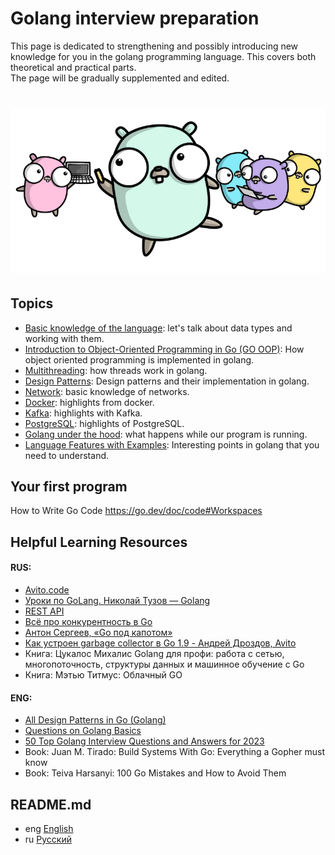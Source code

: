 # Golang interview preparation

This page is dedicated to strengthening and possibly
introducing new knowledge for you in the golang programming language.
This covers both theoretical and practical parts.  
The page will be gradually supplemented and edited.

<h1 align="center"><img class="goldT" src="img/pre_gophers.png" ></h1>

## Topics

- [Basic knowledge of the language](https://github.com/lumorow/golang-interview-preparation/tree/main/Basic): let's talk about data types and working with them.
- [Introduction to Object-Oriented Programming in Go (GO OOP)](https://github.com/lumorow/golang-interview-preparation/tree/main/OOP): How object oriented programming is implemented in golang.
- [Multithreading](https://github.com/lumorow/golang-interview-preparation/tree/main/Multithreading): how threads work in golang.
- [Design Patterns](https://github.com/lumorow/golang-interview-preparation/tree/main/Patterns): Design patterns and their implementation in golang.
- [Network](https://github.com/lumorow/golang-interview-preparation/tree/main/Networking): basic knowledge of networks.
- [Docker](https://github.com/lumorow/golang-interview-preparation/tree/main/Docker): highlights from docker.
- [Kafka](https://github.com/lumorow/golang-interview-preparation/tree/main/Kafka): highlights with Kafka.
- [PostgreSQL](https://github.com/lumorow/golang-interview-preparation/tree/main/PostgreSQL): highlights of PostgreSQL.
- [Golang under the hood](https://github.com/lumorow/golang-interview-preparation/tree/main/UnderHood): what happens while our program is running.
- [Language Features with Examples](https://github.com/lumorow/golang-interview-preparation/tree/main/Practical): Interesting points in golang that you need to understand.


## Your first program

How to Write Go Code https://go.dev/doc/code#Workspaces

## Helpful Learning Resources

#### RUS:
- [Avito.code](https://www.youtube.com/playlist?list=PLknJ4Vr6efQFHIBKN_igl7Zl6nMbcjrsd)
- [Уроки по GoLang. Николай Тузов — Golang](https://www.youtube.com/playlist?list=PLFAQFisfyqlXt2kAMc1L2NC9NgHPSQgvQ)
- [REST API](https://www.youtube.com/playlist?list=PLbTTxxr-hMmyFAvyn7DeOgNRN8BQdjFm8)
- [Всё про конкурентность в Go](https://www.youtube.com/watch?v=mvUiw9ilqn8)
- [Антон Сергеев, «Go под капотом»](https://www.youtube.com/watch?v=rloqQY9CT8I&t=7s)
- [Как устроен garbage collector в Go 1.9 - Андрей Дроздов, Avito](https://www.youtube.com/watch?v=CX4GSErFenI)
- Книга: Цукалос Михалис Golang для профи: работа с сетью, многопоточность, структуры данных и машинное обучение с Go
- Книга: Мэтью Титмус: Облачный GO

#### ENG:
- [All Design Patterns in Go (Golang)](https://golangbyexample.com/all-design-patterns-golang/)
- [Questions on Golang Basics](https://www.educative.io/blog/50-golang-interview-questions)
- [50 Top Golang Interview Questions and Answers for 2023](https://hackr.io/blog/golang-interview-questions-and-answers)
- Book: Juan M. Tirado: Build Systems With Go: Everything a Gopher must know
- Book: Teiva Harsanyi: 100 Go Mistakes and How to Avoid Them

## README.md

- eng [English](https://github.com/lumorow/golang-interview-preparation/blob/main/README.md)
- ru [Русский](https://github.com/lumorow/golang-interview-preparation/tree/main/readme/README.ru.md)
